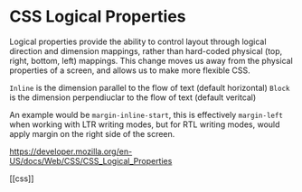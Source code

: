 # CSS Logical Properties

Logical properties provide the ability to control layout through logical direction and dimension mappings, rather than hard-coded physical (top, right, bottom, left) mappings. This change moves us away from the physical properties of a screen, and allows us to make more flexible CSS.

`Inline` is the dimension parallel to the flow of text (default horizontal)
`Block` is the dimension perpendiuclar to the flow of text (default veritcal)

An example would be `margin-inline-start`, this is effectively `margin-left` when working with LTR writing modes, but for RTL writing modes, would apply margin on the right side of the screen.

https://developer.mozilla.org/en-US/docs/Web/CSS/CSS_Logical_Properties

[[css]]